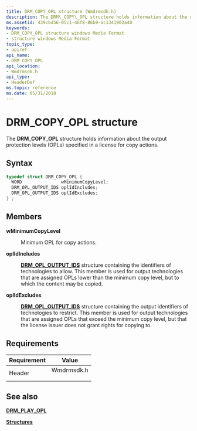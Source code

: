 ```yaml
---
title: DRM_COPY_OPL structure (Wmdrmsdk.h)
description: The DRM\_COPY\_OPL structure holds information about the output protection levels (OPLs) specified in a license for copy actions.
ms.assetid: 439cbd56-05c1-46f8-86b9-ac1341902a40
keywords:
- DRM_COPY_OPL structure windows Media Format
- structure windows Media Format
topic_type:
- apiref
api_name:
- DRM_COPY_OPL
api_location:
- Wmdrmsdk.h
api_type:
- HeaderDef
ms.topic: reference
ms.date: 05/31/2018
---
```


# DRM\_COPY\_OPL structure

The **DRM\_COPY\_OPL** structure holds information about the output protection levels (OPLs) specified in a license for copy actions.

## Syntax


```C++
typedef struct DRM_COPY_OPL {
  WORD               wMinimumCopyLevel;
  DRM_OPL_OUTPUT_IDS oplIdIncludes;
  DRM_OPL_OUTPUT_IDS oplIdExcludes;
} ;
```



## Members

<dl> <dt>

**wMinimumCopyLevel**
</dt> <dd>

Minimum OPL for copy actions.

</dd> <dt>

**oplIdIncludes**
</dt> <dd>

[**DRM\_OPL\_OUTPUT\_IDS**](drmdrm-opl-output-ids.md) structure containing the identifiers of technologies to allow. This member is used for output technologies that are assigned OPLs lower than the minimum copy level, but to which the content may be copied.

</dd> <dt>

**oplIdExcludes**
</dt> <dd>

[**DRM\_OPL\_OUTPUT\_IDS**](drmdrm-opl-output-ids.md) structure containing the output identifiers of technologies to restrict. This member is used for output technologies that are assigned OPLs that exceed the minimum copy level, but that the license issuer does not grant rights for copying to.

</dd> </dl>

## Requirements



| Requirement | Value |
|-------------------|---------------------------------------------------------------------------------------|
| Header<br/> | <dl> <dt>Wmdrmsdk.h</dt> </dl> |



## See also

<dl> <dt>

[**DRM\_PLAY\_OPL**](drmdrm-play-opl.md)
</dt> <dt>

[**Structures**](drm-structures.md)
</dt> </dl>

 

 





